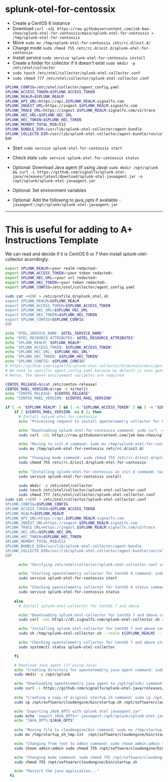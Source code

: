 # splunk-otel-for-centossix
 
- Create a CentOS 6 instance
- Download `curl -sSL https://raw.githubusercontent.com/jek-bao-choo/splunk-otel-for-centossix/main/splunk-otel-for-centossix > /tmp/splunk-otel-for-centossix`
- Move `sudo mv /tmp/splunk-otel-for-centossix /etc/rc.d/init.d/`
- Change mode `sudo chmod 755 /etc/rc.d/init.d/splunk-otel-for-centossix`
- Install service `sudo service splunk-otel-for-centossix install`
- Create a folder for collector if it doesn't exist `sudo mkdir -p /etc/otel/collector`
- `sudo touch /etc/otel/collector/splunk-otel-collector.conf`
- `sudo chmod 777 /etc/otel/collector/splunk-otel-collector.conf`
```bash
SPLUNK_CONFIG=/etc/otel/collector/agent_config.yaml
SPLUNK_ACCESS_TOKEN=$SPLUNK_ACCESS_TOKEN
SPLUNK_REALM=$SPLUNK_REALM
SPLUNK_API_URL=https://api.$SPLUNK_REALM.signalfx.com
SPLUNK_INGEST_URL=https://ingest.$SPLUNK_REALM.signalfx.com
SPLUNK_TRACE_URL=https://ingest.$SPLUNK_REALM.signalfx.com/v2/trace
SPLUNK_HEC_URL=$SPLUNK_HEC_URL
SPLUNK_HEC_TOKEN=$SPLUNK_HEC_TOKEN
SPLUNK_MEMORY_TOTAL_MIB=512
SPLUNK_BUNDLE_DIR=/usr/lib/splunk-otel-collector/agent-bundle
SPLUNK_COLLECTD_DIR=/usr/lib/splunk-otel-collector/agent-bundle/run/collectd
EOF
```
- Start `sudo service splunk-otel-for-centossix start`
- Check stats `sudo service splunk-otel-for-centossix status`

- Optional: Download Java agent (if using Java) `sudo mkdir /opt/splunk && curl -L https://github.com/signalfx/splunk-otel-java/releases/latest/download/splunk-otel-javaagent.jar -o /opt/splunk/splunk-otel-javaagent.jar`
- Optional: Set environment variables
- Optional: Add the following to java_opts if available `-javaagent:/opt/splunk/splunk-otel-javaagent.jar`

---

# This is useful for adding to A+ Instructions Template
We can read and decide if it is CentOS 6 or 7 then install splunk-otel-collector acorrdingly.

```bash
export SPLUNK_REALM=<your realm redacted>
export SPLUNK_ACCESS_TOKEN=<your token redacted>
export SPLUNK_HEC_URL=<your url redacted>
export SPLUNK_HEC_TOKEN=<your token redacted>
export SPLUNK_CONFIG=/etc/otel/collector/agent_config.yaml

sudo cat <<EOF > /etc/profile.d/splunk_otel.sh
export SPLUNK_REALM=$SPLUNK_REALM
export SPLUNK_ACCESS_TOKEN=$SPLUNK_ACCESS_TOKEN
export SPLUNK_HEC_URL=$SPLUNK_HEC_URL
export SPLUNK_HEC_TOKEN=$SPLUNK_HEC_TOKEN
export SPLUNK_CONFIG=$SPLUNK_CONFIG
EOF

echo "OTEL_SERVICE_NAME: $OTEL_SERVICE_NAME"
echo "OTEL_RESOURCE_ATTRIBUTES: $OTEL_RESOURCE_ATTRIBUTES"
echo "SPLUNK_REALM: $SPLUNK_REALM"
echo "SPLUNK_ACCESS_TOKEN: $SPLUNK_ACCESS_TOKEN"
echo "SPLUNK_HEC_URL: $SPLUNK_HEC_URL"
echo "SPLUNK_HEC_TOKEN: $SPLUNK_HEC_TOKEN"
echo "SPLUNK_CONFIG: $SPLUNK_CONFIG"
# https://github.com/signalfx/splunk-otel-collector/blob/main/docs/getting-started/linux-manual.md#other
# We need to specific agent_config.yaml because by default it uses gateway_config.yaml
# Hence, the above environment variables are required

CENTOS_RELEASE=$(cat /etc/centos-release)
CENTOS_RHEL_VERSION=$(rpm -E %{rhel})
echo "CENTOS_RELEASE: $CENTOS_RELEASE"
echo "CENTOS_RHEL_VERSION: $CENTOS_RHEL_VERSION"

if [ -n "$SPLUNK_REALM" ] && [ -n "$SPLUNK_ACCESS_TOKEN" ] && [ -n "$SPLUNK_HEC_URL" ] && [ -n "$SPLUNK_HEC_TOKEN" ];  then
    if [ $CENTOS_RHEL_VERSION -eq 6 ]; then
      # Install splunk-otel-for-centossix
      echo "Processing request to install opentelemetry collector for CentOS 6"

      echo "Downloading splunk-otel-for-centossix command: sudo curl -sSL https://raw.githubusercontent.com/jek-bao-choo/splunk-otel-for-centossix/main/splunk-otel-for-centossix > /tmp/splunk-otel-for-centossix"
      sudo curl -sSL https://raw.githubusercontent.com/jek-bao-choo/splunk-otel-for-centossix/main/splunk-otel-for-centossix > /tmp/splunk-otel-for-centossix

      echo "Moving to init.d command: sudo mv /tmp/splunk-otel-for-centossix /etc/rc.d/init.d/"
      sudo mv /tmp/splunk-otel-for-centossix /etc/rc.d/init.d/

      echo "Changing mode command: sudo chmod 755 /etc/rc.d/init.d/splunk-otel-for-centossix"
      sudo chmod 755 /etc/rc.d/init.d/splunk-otel-for-centossix
      
      echo "Installing splunk-otel-for-centossix in init.d command: sudo service splunk-otel-for-centossix install"
      sudo service splunk-otel-for-centossix install

      sudo mkdir -p /etc/otel/collector
      sudo touch /etc/otel/collector/splunk-otel-collector.conf
      sudo chmod 777 /etc/otel/collector/splunk-otel-collector.conf
sudo cat <<EOF > /etc/otel/collector/splunk-otel-collector.conf
SPLUNK_CONFIG=$SPLUNK_CONFIG
SPLUNK_ACCESS_TOKEN=$SPLUNK_ACCESS_TOKEN
SPLUNK_REALM=$SPLUNK_REALM
SPLUNK_API_URL=https://api.$SPLUNK_REALM.signalfx.com
SPLUNK_INGEST_URL=https://ingest.$SPLUNK_REALM.signalfx.com
SPLUNK_TRACE_URL=https://ingest.$SPLUNK_REALM.signalfx.com/v2/trace
SPLUNK_HEC_URL=$SPLUNK_HEC_URL
SPLUNK_HEC_TOKEN=$SPLUNK_HEC_TOKEN
SPLUNK_MEMORY_TOTAL_MIB=512
SPLUNK_BUNDLE_DIR=/usr/lib/splunk-otel-collector/agent-bundle
SPLUNK_COLLECTD_DIR=/usr/lib/splunk-otel-collector/agent-bundle/run/collectd
EOF

      echo "Verifying /etc/otel/collector/splunk-otel-collector.conf content: $(cat /etc/otel/collector/splunk-otel-collector.conf)"

      echo "Starting opentelemetry collector for CentOS 6 command: sudo service splunk-otel-for-centossix start"
      sudo service splunk-otel-for-centossix start

      echo "Checking opentelemetry collector for CentOS 6 status command: sudo service splunk-otel-for-centossix status"
      sudo service splunk-otel-for-centossix status
      
    else
      # Install splunk-otel-collector for CentOS 7 and above

      echo "Downloading splunk-otel-collector for CentOS 7 and above command: sudo curl -sSL https://dl.signalfx.com/splunk-otel-collector.sh > /tmp/splunk-otel-collector.sh"
      sudo curl -sSL https://dl.signalfx.com/splunk-otel-collector.sh > /tmp/splunk-otel-collector.sh

      echo "Installing splunk-otel-collector for CentOS 7 and above command: sudo sh /tmp/splunk-otel-collector.sh --realm ${SPLUNK_REALM} -- ${SPLUNK_ACCESS_TOKEN} --mode agent --hec-url ${SPLUNK_HEC_URL} --hec-token ${SPLUNK_HEC_TOKEN}"
      sudo sh /tmp/splunk-otel-collector.sh --realm ${SPLUNK_REALM} -- ${SPLUNK_ACCESS_TOKEN} --mode agent --hec-url ${SPLUNK_HEC_URL} --hec-token ${SPLUNK_HEC_TOKEN}

      echo "Checking opentelemetry collector for CentOS 7 and above status command: sudo systemctl status splunk-otel-collector"
      sudo systemctl status splunk-otel-collector

    fi

    # Download Java agent (if using Java)
    echo "Creating directory for opentelemetry java agent command: sudo mkdir -p /opt/splunk"
    sudo mkdir -p /opt/splunk

    echo "Downloading opentelemetry java agent to /opt/splunk/ command: sudo curl -L https://github.com/signalfx/splunk-otel-java/releases/latest/download/splunk-otel-javaagent.jar -o /opt/splunk/splunk-otel-javaagent.jar"
    sudo curl -L https://github.com/signalfx/splunk-otel-java/releases/latest/download/splunk-otel-javaagent.jar -o /opt/splunk/splunk-otel-javaagent.jar
    
    echo "Creating a copy of original startup.sh command: sudo cp /opt/software/cloudengine/bin/startup.sh /opt/software/cloudengine/bin/startup_original_backup.sh"
    sudo cp /opt/software/cloudengine/bin/startup.sh /opt/software/cloudengine/bin/startup_original_backup.sh

    echo "Exporting JAVA_OPTS with splunk otel javaagent.jar"
    sudo echo 'export JAVA_OPTS="-javaagent:/opt/splunk/splunk-otel-javaagent.jar -Dotel.service.name=$(grep 'appname' /home/admin/conf/server.conf | awk '{print $3}') -Dotel.resource.attributes=deployment.environment=$(grep 'dbmode' /home/admin/conf/server.conf | awk '{print $3}') $JAVA_OPTS"' | cat -  /opt/software/cloudengine/bin/startup.sh > /tmp/startup_sh_tmp.txt 
    echo "JAVA_OPTS:$JAVA_OPTS"
    
    echo "Moving file to cloudengine/bin command: sudo mv /tmp/startup_sh_tmp.txt  /opt/software/cloudengine/bin/startup.sh"
    sudo mv /tmp/startup_sh_tmp.txt  /opt/software/cloudengine/bin/startup.sh

    echo "Changing from root to admin command: sudo chown admin:admin sudo chmod 755 /opt/software/cloudengine/bin/startup.sh"
    sudo chown admin:admin sudo chmod 755 /opt/software/cloudengine/bin/startup.sh

    echo "Changing mode command: sudo chmod 755 /opt/software/cloudengine/bin/startup.shs"
    sudo chmod 755 /opt/software/cloudengine/bin/startup.sh

    echo "Restart the java application..."
  fi
```
